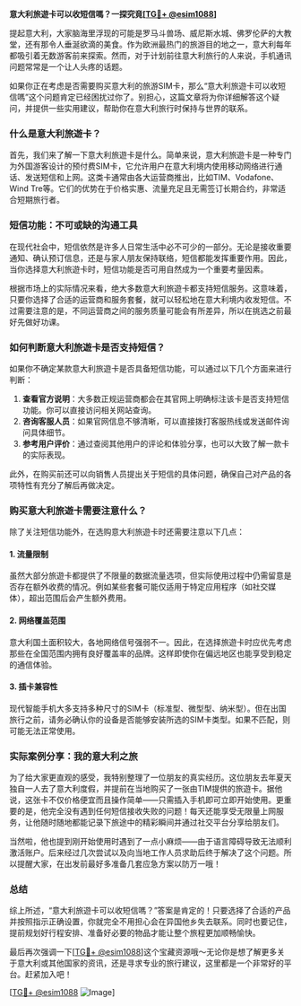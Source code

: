 **意大利旅遊卡可以收短信嗎？一探究竟[[TG💪+ @esim1088](https://t.me/s/esim1088)]**

提起意大利，大家脑海里浮现的可能是罗马斗兽场、威尼斯水城、佛罗伦萨的大教堂，还有那令人垂涎欲滴的美食。作为欧洲最热门的旅游目的地之一，意大利每年都吸引着无数游客前来探索。然而，对于计划前往意大利旅行的人来说，手机通讯问题常常是一个让人头疼的话题。

如果你正在考虑是否需要购买意大利的旅游SIM卡，那么“意大利旅遊卡可以收短信嗎”这个问题肯定已经困扰过你了。别担心，这篇文章将为你详细解答这个疑问，并提供一些实用建议，帮助你在意大利旅行时保持与世界的联系。

### 什么是意大利旅遊卡？

首先，我们来了解一下意大利旅遊卡是什么。简单来说，意大利旅遊卡是一种专门为外国游客设计的预付费SIM卡，它允许用户在意大利境内使用移动网络进行通话、发送短信和上网。这类卡通常由各大运营商推出，比如TIM、Vodafone、Wind Tre等。它们的优势在于价格实惠、流量充足且无需签订长期合约，非常适合短期旅行者。

### 短信功能：不可或缺的沟通工具

在现代社会中，短信依然是许多人日常生活中必不可少的一部分。无论是接收重要通知、确认预订信息，还是与家人朋友保持联络，短信都能发挥重要作用。因此，当你选择意大利旅遊卡时，短信功能是否可用自然成为一个重要考量因素。

根据市场上的实际情况来看，绝大多数意大利旅遊卡都支持短信服务。这意味着，只要你选择了合适的运营商和服务套餐，就可以轻松地在意大利境内收发短信。不过需要注意的是，不同运营商之间的服务质量可能会有所差异，所以在挑选之前最好先做好功课。

### 如何判断意大利旅遊卡是否支持短信？

如果你不确定某款意大利旅遊卡是否具备短信功能，可以通过以下几个方面来进行判断：

1. **查看官方说明**：大多数正规运营商都会在其官网上明确标注该卡是否支持短信功能。你可以直接访问相关网站查询。
2. **咨询客服人员**：如果官网信息不够清晰，可以直接拨打客服热线或发送邮件询问具体细节。
3. **参考用户评价**：通过查阅其他用户的评论和体验分享，也可以大致了解一款卡的实际表现。

此外，在购买前还可以向销售人员提出关于短信的具体问题，确保自己对产品的各项特性有充分了解后再做决定。

### 购买意大利旅遊卡需要注意什么？

除了关注短信功能外，在选购意大利旅遊卡时还需要注意以下几点：

#### 1. 流量限制
虽然大部分旅遊卡都提供了不限量的数据流量选项，但实际使用过程中仍需留意是否存在额外收费的情况。例如某些套餐可能仅适用于特定应用程序（如社交媒体），超出范围后会产生额外费用。

#### 2. 网络覆盖范围
意大利国土面积较大，各地网络信号强弱不一。因此，在选择旅遊卡时应优先考虑那些在全国范围内拥有良好覆盖率的品牌。这样即使你在偏远地区也能享受到稳定的通信体验。

#### 3. 插卡兼容性
现代智能手机大多支持多种尺寸的SIM卡（标准型、微型型、纳米型）。但在出国旅行之前，请务必确认你的设备是否能够安装所选的SIM卡类型。如果不匹配，则可能无法正常使用。

### 实际案例分享：我的意大利之旅

为了给大家更直观的感受，我特别整理了一位朋友的真实经历。这位朋友去年夏天独自一人去了意大利度假，并提前在当地购买了一张由TIM提供的旅遊卡。据他说，这张卡不仅价格便宜而且操作简单——只需插入手机即可立即开始使用。更重要的是，他完全没有遇到任何短信接收失败的问题！每天还能享受无限量上网服务，让他随时随地都能记录下旅途中的精彩瞬间并通过社交平台分享给朋友们。

当然啦，他也提到刚开始使用时遇到了一点小麻烦——由于语言障碍导致无法顺利激活账户。后来经过几次尝试以及向当地工作人员求助后终于解决了这个问题。所以提醒大家，在出发前最好多准备几套应急方案以防万一哦！

### 总结

综上所述，“意大利旅遊卡可以收短信嗎？”答案是肯定的！只要选择了合适的产品并按照指示正确设置，你就完全不用担心会在异国他乡失去联系。同时也要记住，提前规划好行程安排、准备好必要的物品才能让整个旅程更加顺畅愉快。

最后再次强调一下[[TG💪+ @esim1088](https://t.me/s/esim1088)]这个宝藏资源哦～无论你是想了解更多关于意大利或其他国家的资讯，还是寻求专业的旅行建议，这里都是一个非常好的平台。赶紧加入吧！

[[TG💪+ @esim1088](https://t.me/s/esim1088) ![Image](https://i.postimg.cc/4NQfJmqS/Snipaste-2025-05-13-00-14-12.png)]